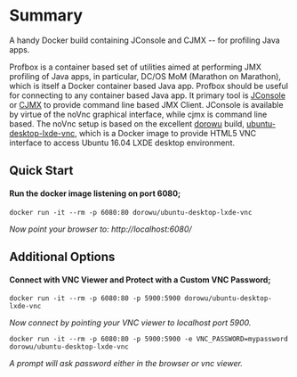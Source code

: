 

# Summary

A handy Docker build containing JConsole and CJMX -- for profiling Java apps. 

Profbox is a container based set of utilities aimed at performing JMX profiling of Java apps, in particular, DC/OS MoM (Marathon on Marathon), which is itself a Docker container based Java app. Profbox should be useful for connecting to any container based Java app.  It primary tool is [JConsole](http://openjdk.java.net/tools/svc/jconsole/) or [CJMX](https://github.com/cjmx/cjmx) to provide command line based JMX Client.  JConsole is available by virtue of the noVnc graphical interface, while cjmx is command line based.   The noVnc setup is based on the excellent [dorowu](https://hub.docker.com/r/dorowu/) build, [ubuntu-desktop-lxde-vnc](https://hub.docker.com/r/dorowu/ubuntu-desktop-lxde-vnc/), which is a Docker image to provide HTML5 VNC interface to access Ubuntu 16.04 LXDE desktop environment.


## Quick Start
#### Run the docker image listening on port 6080;

```
docker run -it --rm -p 6080:80 dorowu/ubuntu-desktop-lxde-vnc
```

*Now point your browser to: http://localhost:6080/*

## Additional Options

#### Connect with VNC Viewer and Protect with a Custom VNC Password;

```
docker run -it --rm -p 6080:80 -p 5900:5900 dorowu/ubuntu-desktop-lxde-vnc
```

*Now connect by pointing your VNC viewer to localhost port 5900.*

```
docker run -it --rm -p 6080:80 -p 5900:5900 -e VNC_PASSWORD=mypassword dorowu/ubuntu-desktop-lxde-vnc
```

*A prompt will ask password either in the browser or vnc viewer.*


